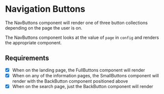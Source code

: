 # Navigation Buttons

The NavButtons component will render one of three button collections depending on the page the user is on.

The NavButtons component looks at the value of `page` in `config` and renders the appropriate component.

## Requirements

* [X] When on the landing page, the FullButtons component will render
* [X] When on any of the information pages, the SmallButtons component will render with the BackButton component positioned above
* [X] When on the search page, just the BackButton component will render
